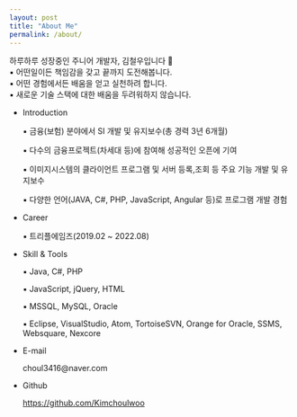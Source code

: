 ```yaml
---
layout: post
title: "About Me"
permalink: /about/
---
```

<div class="about">
하루하루 성장중인 주니어 개발자, 김철우입니다 🏃
</div>
▪ 어떤일이든 책임감을 갖고 끝까지 도전해봅니다.<br/>
▪ 어떤 경험에서든 배움을 얻고 실천하려 합니다.<br/>
▪ 새로운 기술 스택에 대한 배움을 두려워하지 않습니다.<br/>
<div class="section">
	<div class="item" id="1">
		<ul>
			<li>
				<p class="info-disc">
					Introduction
				</p>
				<p class="content">
					▪ 금융(보험) 분야에서 SI 개발 및 유지보수(총 경력 3년 6개월)
				</p>
				<p class="content">
					▪ 다수의 금융프로젝트(차세대 등)에 참여해 성공적인 오픈에 기여
				</p>
				<p class="content">
					▪ 이미지시스템의 클라이언트 프로그램 및 서버 등록,조회 등 주요 기능 개발 및 유지보수
				</p>
				<p class="content">
					▪ 다양한 언어(JAVA, C#, PHP, JavaScript, Angular 등)로 프로그램 개발 경험
				</p>
			</li>
		</ul>
	</div>
	<div class="item" id="2">
		<ul>
			<li>
				<p class="info-disc">
					Career
				</p>
				<p class="content">
					▪ 트리플에임즈(2019.02 ~ 2022.08)
				</p>
			</li>
		</ul>
	</div>
	<div class="item" id="3">
		<ul>
			<li>
				<p class="info-disc">
					Skill & Tools
				</p>
				<p class="content">
					▪ Java, C#, PHP 
				</p>
				<p class="content">
					▪ JavaScript, jQuery, HTML
				</p>
				<p class="content">
					▪ MSSQL, MySQL, Oracle
				</p>
				<p class="content">
					▪ Eclipse, VisualStudio, Atom, TortoiseSVN, Orange for Oracle, SSMS, Websquare, Nexcore 
				</p>
			</li>
		</ul>
	</div>
	<div class="item" id="4">
		<ul>
			<li>
				<p class="info-disc">
					E-mail
				</p>
				<p class="content">
					choul3416@naver.com
				</p>
			</li>
		</ul>
	</div>
	<div class="item" id="5">
		<ul>
			<li>
				<p class="info-disc">
					Github
				</p>
				<p class="content">
					<a href="https://github.com/Kimchoulwoo" target="_blank">https://github.com/Kimchoulwoo</a>
				</p>
			</li>
		</ul>
	</div>
</div>
